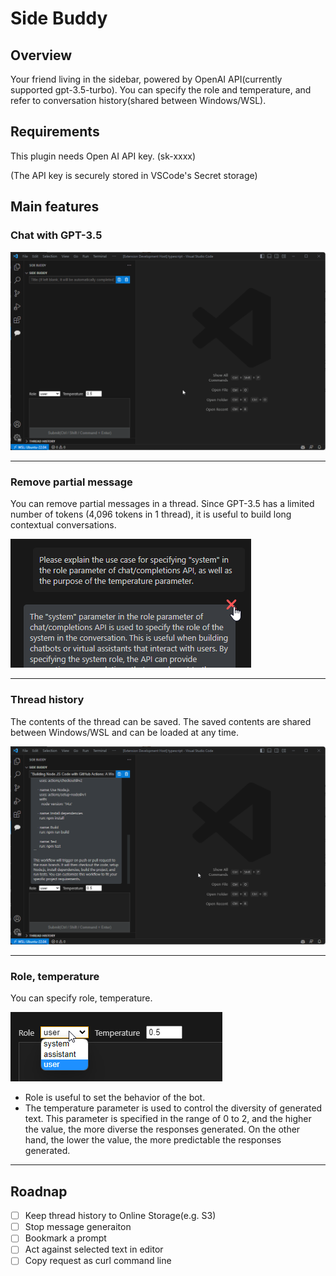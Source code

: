 # Side Buddy

## Overview

Your friend living in the sidebar, powered by OpenAI API(currently supported gpt-3.5-turbo).
You can specify the role and temperature, and refer to conversation history(shared between Windows/WSL).

## Requirements

This plugin needs Open AI API key. (sk-xxxx)

(The API key is securely stored in VSCode's Secret storage)

## Main features

### Chat with GPT-3.5

![](./docs/images/main-feature01.gif)

---

### Remove partial message

You can remove partial messages in a thread. Since GPT-3.5 has a limited number of tokens (4,096 tokens in 1 thread), it is useful to build long contextual conversations.

![](./docs/images/main-feature02.png)

---

### Thread history

The contents of the thread can be saved. The saved contents are shared between Windows/WSL and can be loaded at any time.

![](./docs/images/main-feature02.gif)

---

### Role, temperature

You can specify role, temperature.

![](./docs/images/main-feature03.png)

- Role is useful to set the behavior of the bot.
- The temperature parameter is used to control the diversity of generated text. This parameter is specified in the range of 0 to 2, and the higher the value, the more diverse the responses generated. On the other hand, the lower the value, the more predictable the responses generated.

---

## Roadnap

- [ ] Keep thread history to Online Storage(e.g. S3)
- [ ] Stop message generaiton
- [ ] Bookmark a prompt
- [ ] Act against selected text in editor
- [ ] Copy request as curl command line

